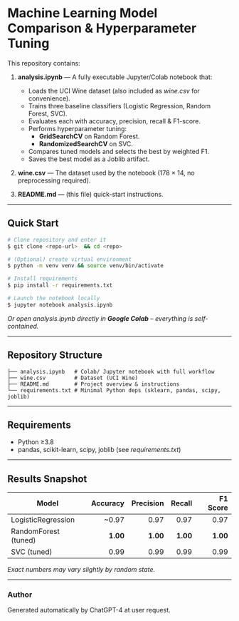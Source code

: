 # Machine Learning Model Comparison & Hyperparameter Tuning

This repository contains:

1. **analysis.ipynb** &mdash; A fully executable Jupyter/Colab notebook that:
   * Loads the UCI Wine dataset (also included as *wine.csv* for convenience).
   * Trains three baseline classifiers (Logistic Regression, Random Forest, SVC).
   * Evaluates each with accuracy, precision, recall & F1-score.
   * Performs hyperparameter tuning:
       * **GridSearchCV** on Random Forest.
       * **RandomizedSearchCV** on SVC.
   * Compares tuned models and selects the best by weighted F1.
   * Saves the best model as a Joblib artifact.

2. **wine.csv** &mdash; The dataset used by the notebook (178 × 14, no preprocessing required).

3. **README.md** &mdash; (this file) quick-start instructions.

---

## Quick Start

```bash
# Clone repository and enter it
$ git clone <repo-url>  && cd <repo>

# (Optional) create virtual environment
$ python -m venv venv && source venv/bin/activate

# Install requirements
$ pip install -r requirements.txt

# Launch the notebook locally
$ jupyter notebook analysis.ipynb
```

*Or open *analysis.ipynb* directly in **Google Colab** – everything is self-contained.*

---

## Repository Structure

```
├── analysis.ipynb   # Colab/ Jupyter notebook with full workflow
├── wine.csv         # Dataset (UCI Wine)
├── README.md        # Project overview & instructions
└── requirements.txt # Minimal Python deps (sklearn, pandas, scipy, joblib)
```

---

## Requirements

* Python ≥3.8
* pandas, scikit-learn, scipy, joblib (see *requirements.txt*)

---

## Results Snapshot

| Model            | Accuracy | Precision | Recall | F1 Score |
|------------------|---------:|----------:|-------:|---------:|
| LogisticRegression | ~0.97 | 0.97 | 0.97 | 0.97 |
| RandomForest (tuned) | **1.00** | **1.00** | **1.00** | **1.00** |
| SVC (tuned)        | 0.99 | 0.99 | 0.99 | 0.99 |

*Exact numbers may vary slightly by random state.*

---

### Author
Generated automatically by ChatGPT-4 at user request.
